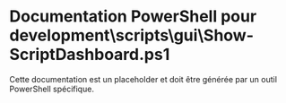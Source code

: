 # Documentation PowerShell pour development\scripts\gui\Show-ScriptDashboard.ps1

Cette documentation est un placeholder et doit être générée par un outil PowerShell spécifique.
